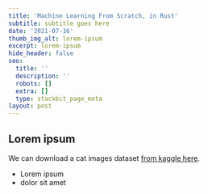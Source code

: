 ```yaml
---
title: 'Machine Learning From Scratch, in Rust'
subtitle: subtitle goes here
date: '2021-07-16'
thumb_img_alt: lorem-ipsum
excerpt: lorem-ipsum
hide_header: false
seo:
  title: ''
  description: ''
  robots: []
  extra: []
  type: stackbit_page_meta
layout: post
---
```

## Lorem ipsum

We can download a cat images dataset [from kaggle here](https://www.kaggle.com/crawford/cat-dataset).

*   Lorem ipsum
*   dolor sit amet
